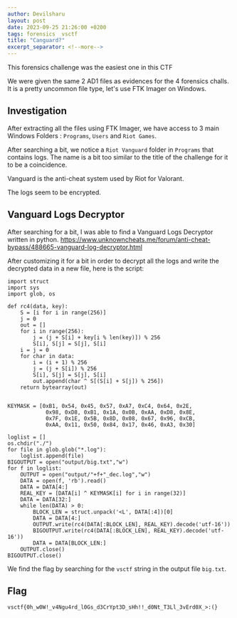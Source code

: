 ```yaml
---
author: Devilsharu
layout: post
date: 2023-09-25 21:26:00 +0200
tags: forensics  vsctf
title: "Canguard?"
excerpt_separator: <!--more-->
---
```


This forensics challenge was the easiest one in this CTF

<!--more-->

We were given the same 2 AD1 files as evidences for the 4 forensics challs. It is a pretty uncommon file type, let's use FTK Imager on Windows.

## Investigation

After extracting all the files using FTK Imager, we have access to 3 main Windows Folders : `Programs`, `Users` and `Riot Games`.

After searching a bit, we notice a `Riot Vanguard` folder in `Programs` that contains logs. The name is a bit too similar to the title of the challenge for it to be a coincidence.

Vanguard is the anti-cheat system used by Riot for Valorant.

The logs seem to be encrypted.


## Vanguard Logs Decryptor
After searching for a bit, I was able to find a Vanguard Logs Decryptor written in python. 
https://www.unknowncheats.me/forum/anti-cheat-bypass/488665-vanguard-log-decryptor.html

After customizing it for a bit in order to decrypt all the logs and write the decrypted data in a new file, here is the script:

```
import struct
import sys
import glob, os
    
def rc4(data, key):
    S = [i for i in range(256)]
    j = 0
    out = []
    for i in range(256):
        j = (j + S[i] + key[i % len(key)]) % 256
        S[i], S[j] = S[j], S[i]
    i = j = 0
    for char in data:
        i = (i + 1) % 256
        j = (j + S[i]) % 256
        S[i], S[j] = S[j], S[i]
        out.append(char ^ S[(S[i] + S[j]) % 256])
    return bytearray(out)
    
    
KEYMASK = [0xB1, 0x54, 0x45, 0x57, 0xA7, 0xC4, 0x64, 0x2E,
            0x98, 0xD8, 0xB1, 0x1A, 0x0B, 0xAA, 0xD8, 0x8E,
            0x7F, 0x1E, 0x5B, 0x8D, 0x08, 0x67, 0x96, 0xCB,
            0xAA, 0x11, 0x50, 0x84, 0x17, 0x46, 0xA3, 0x30]
    
loglist = []
os.chdir("./")
for file in glob.glob("*.log"):
    loglist.append(file)
BIGOUTPUT = open("output/big.txt","w")
for f in loglist:
    OUTPUT = open("output/"+f+"_dec.log","w")
    DATA = open(f, 'rb').read()
    DATA = DATA[4:]
    REAL_KEY = [DATA[i] ^ KEYMASK[i] for i in range(32)]
    DATA = DATA[32:]
    while len(DATA) > 0:
        BLOCK_LEN = struct.unpack('<L', DATA[:4])[0]
        DATA = DATA[4:]
        OUTPUT.write(rc4(DATA[:BLOCK_LEN], REAL_KEY).decode('utf-16'))
        BIGOUTPUT.write(rc4(DATA[:BLOCK_LEN], REAL_KEY).decode('utf-16'))
        DATA = DATA[BLOCK_LEN:]
    OUTPUT.close()
BIGOUTPUT.close()
```

We find the flag by searching for the `vsctf` string in the output file `big.txt`.


## Flag

`vsctf{0h_w0W!_v4Ngu4rd_l0Gs_d3CrYpt3D_sHh!!_d0Nt_T3Ll_3vErd0X_>:(}`
